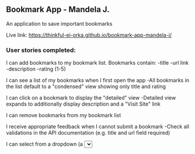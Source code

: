 ## Bookmark App - Mandela J.

An application to save important bookmarks

Live link: https://thinkful-ei-orka.github.io/bookmark-app-mandela-j/

### User stories completed:

I can add bookmarks to my bookmark list. Bookmarks contain:
-title
-url link
-description
-rating (1-5)

I can see a list of my bookmarks when I first open the app
-All bookmarks in the list default to a "condensed" view showing only title and rating

I can click on a bookmark to display the "detailed" view
-Detailed view expands to additionally display description and a "Visit Site" link

I can remove bookmarks from my bookmark list

I receive appropriate feedback when I cannot submit a bookmark
-Check all validations in the API documentation (e.g. title and url field required)

I can select from a dropdown (a <select> element) a "minimum rating" to filter the list by all bookmarks rated at or above the chosen selection
